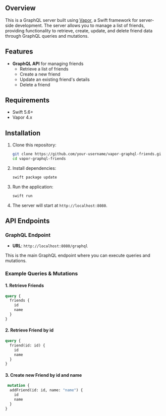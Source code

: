 ## Overview

This is a GraphQL server built using [Vapor](https://vapor.codes), a Swift framework for server-side development. The server allows you to manage a list of friends, providing functionality to retrieve, create, update, and delete friend data through GraphQL queries and mutations.

## Features

- **GraphQL API** for managing friends
  - Retrieve a list of friends
  - Create a new friend
  - Update an existing friend's details
  - Delete a friend

## Requirements

- Swift 5.6+
- Vapor 4.x

## Installation

1. Clone this repository:
    ```bash
    git clone https://github.com/your-username/vapor-graphql-friends.git
    cd vapor-graphql-friends
    ```

2. Install dependencies:
    ```bash
    swift package update
    ```

3. Run the application:
    ```bash
    swift run
    ```

4. The server will start at `http://localhost:8080`.

## API Endpoints

### GraphQL Endpoint

- **URL**: `http://localhost:8080/graphql`
  
This is the main GraphQL endpoint where you can execute queries and mutations.

### Example Queries & Mutations

#### 1. Retrieve Friends

```graphql
query {
  friends {
    id
    name
  }
}
```

#### 2. Retrieve Friend by id

```graphql
query {
  friend(id: id) {
    id
    name
  }
}
```

#### 3. Create new Friend by id and name

```graphql
 mutation {
  addFriend(id: id, name: "name") {
    id
    name
  }
}
```
